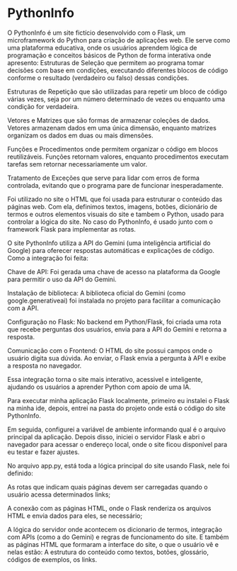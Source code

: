 # PythonInfo
O PythonInfo é um site fictício desenvolvido com o Flask, um microframework do Python para criação de aplicações web. Ele serve como uma plataforma educativa, onde os usuários aprendem lógica de programação e conceitos básicos de Python de forma interativa onde apresento:
Estruturas de Seleção que
permitem ao programa tomar decisões com base em condições, executando diferentes blocos de código conforme o resultado (verdadeiro ou falso) dessas condições.

Estruturas de Repetição que são utilizadas para repetir um bloco de código várias vezes, seja por um número determinado de vezes ou enquanto uma condição for verdadeira.

Vetores e Matrizes que são formas de armazenar coleções de dados. Vetores armazenam dados em uma única dimensão, enquanto matrizes organizam os dados em duas ou mais dimensões.

Funções e Procedimentos onde permitem organizar o código em blocos reutilizáveis. Funções retornam valores, enquanto procedimentos executam tarefas sem retornar necessariamente um valor.

Tratamento de Exceções que serve para lidar com erros de forma controlada, evitando que o programa pare de funcionar inesperadamente.


Foi utilizado no site o HTML que foi usada para estruturar o conteúdo das páginas web. Com ela, definimos textos, imagens, botões, dicionário de termos e outros elementos visuais do site e tambem o Python, usado para controlar a lógica do site. No caso do PythonInfo, é usado junto com o framework Flask para implementar as rotas.


O site PythonInfo utiliza a API do Gemini (uma inteligência artificial do Google) para oferecer respostas automáticas e explicações de código.
Como a integração foi feita:

Chave de API: Foi gerada uma chave de acesso na plataforma da Google para permitir o uso da API do Gemini.

Instalação de biblioteca: A biblioteca oficial do Gemini (como google.generativeai) foi instalada no projeto para facilitar a comunicação com a API.

Configuração no Flask: No backend em Python/Flask, foi criada uma rota que recebe perguntas dos usuários, envia para a API do Gemini e retorna a resposta.

Comunicação com o Frontend: O HTML do site possui campos onde o usuário digita sua dúvida. Ao enviar, o Flask envia a pergunta à API e exibe a resposta no navegador.

Essa integração torna o site mais interativo, acessivel e inteligente, ajudando os usuários a aprender Python com apoio de uma IA.



Para executar minha aplicação Flask localmente, primeiro eu instalei o Flask na minha ide, depois, entrei na pasta do projeto onde está o código do site PythonInfo.

Em seguida, configurei a variável de ambiente informando qual é o arquivo principal da aplicação. Depois disso, iniciei o servidor Flask e abri o navegador para acessar o endereço local, onde o site ficou disponível para eu testar e fazer ajustes.



No arquivo app.py, está toda a lógica principal do site usando Flask, nele foi definido:

As rotas que indicam quais páginas devem ser carregadas quando o usuário acessa determinados links;

A conexão com as páginas HTML, onde o Flask renderiza os arquivos HTML e envia dados para eles, se necessário;

A lógica do servidor onde acontecem os dicionario de termos, integração com APIs (como a do Gemini) e regras de funcionamento do site.
E também as páginas HTML que formaram a interface do site, o que o usuário vê e nelas estão:
A estrutura do conteúdo como textos, botões, glossário, códigos de exemplos, os links.


